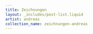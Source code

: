 ```yaml
---
title: Zeichnungen
layout: _includes/post-list.liquid
artist: andreas
collection_name: zeichnungen-andreas
---
```

